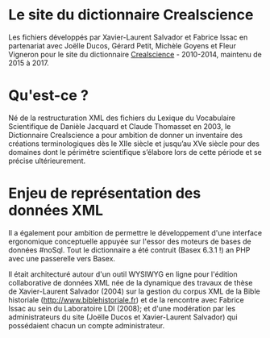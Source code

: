 # Le site du dictionnaire Crealscience

Les fichiers développés par Xavier-Laurent Salvador et Fabrice Issac en partenariat avec Joëlle Ducos, Gérard Petit, Michèle Goyens et Fleur Vigneron pour le site du dictionnaire [Crealscience](http://www.agence-nationale-recherche.fr/?Projet=ANR-10-CREA-0007) - 2010-2014, maintenu de 2015 à 2017.

# Qu'est-ce ?

Né de la restructuration XML des fichiers du Lexique du Vocabulaire Scientifique de Danièle Jacquard et Claude Thomasset en 2003, le Dictionnaire Crealscience a pour ambition de donner un inventaire des créations terminologiques dès le XIIe siècle et jusqu’au XVe siècle pour des domaines dont le périmètre scientifique s’élabore lors de cette période et se précise ultérieurement.

# Enjeu de représentation des données XML

Il a également pour ambition de permettre le développement d'une interface ergonomique conceptuelle appuyée sur l'essor des moteurs de bases de données #noSql. Tout le dictionnaire a été contruit (Basex 6.3.1 !) an PHP avec une passerelle vers Basex.

Il était architecturé autour d'un outil WYSIWYG en ligne pour l'édition collaborative de données XML née de la dynamique des travaux de thèse de Xavier-Laurent Salvador (2004) sur la gestion du corpus XML de la Bible historiale (http://www.biblehistoriale.fr) et de la rencontre avec Fabrice Issac au sein du Laboratoire LDI (2008); et d'une modération par les administrateurs du site (Joëlle Ducos et Xavier-Laurent Salvador) qui possédaient chacun un compte administrateur. 

